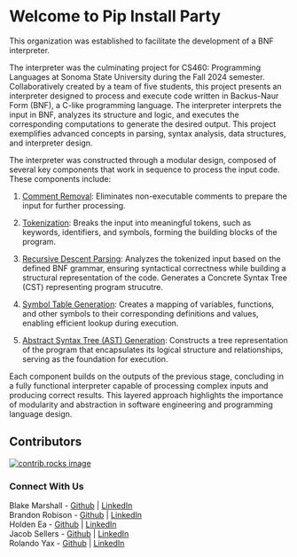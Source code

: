 # Welcome to Pip Install Party 

This organization was established to facilitate the development of a BNF interpreter.

The interpreter was the culminating project for CS460: Programming Languages at Sonoma State University during the Fall 2024 semester. Collaboratively created by a team of five students, this project presents an interpreter designed to process and execute code written in Backus-Naur Form (BNF), a C-like programming language. The interpreter interprets the input in BNF, analyzes its structure and logic, and executes the corresponding computations to generate the desired output. This project exemplifies advanced concepts in parsing, syntax analysis, data structures, and interpreter design.

The interpreter was constructed through a modular design, composed of several key components that work in sequence to process the input code. These components include:

1.	[Comment Removal](https://github.com/Pip-Install-Party/Ignoring-Comments): Eliminates non-executable comments to prepare the input for further processing.
   
2.	[Tokenization](https://github.com/Pip-Install-Party/Tokenization): Breaks the input into meaningful tokens, such as keywords, identifiers, and symbols, forming the building blocks of the program.
   
3.	[Recursive Descent Parsing](https://github.com/Pip-Install-Party/Recursive-Descent-Parser): Analyzes the tokenized input based on the defined BNF grammar, ensuring syntactical correctness while building a structural representation of the code. Generates a Concrete Syntax Tree (CST) representing program strucutre.
   
4.	[Symbol Table Generation](https://github.com/Pip-Install-Party/Symbol-Table): Creates a mapping of variables, functions, and other symbols to their corresponding definitions and values, enabling efficient lookup during execution.
   
5.	[Abstract Syntax Tree (AST) Generation](https://github.com/Pip-Install-Party/Abstract-Syntax-Tree): Constructs a tree representation of the program that encapsulates its logical structure and relationships, serving as the foundation for execution.

Each component builds on the outputs of the previous stage, concluding in a fully functional interpreter capable of processing complex inputs and producing correct results. This layered approach highlights the importance of modularity and abstraction in software engineering and programming language design.

## Contributors
<a href="https://github.com/Pip-Install-Party/Interpreter/graphs/contributors">
  <img src="https://contrib.rocks/image?repo=Pip-Install-Party/Interpreter" alt="contrib.rocks image" />
</a>


### Connect With Us

Blake Marshall - [Github](https://github.com/officialblake) | [LinkedIn](https://www.linkedin.com/in/blakemarshalll)  
Brandon Robison - [Github](https://github.com/brandonuscg) | [LinkedIn](https://www.linkedin.com/in/brandon-robinson-uscg/)  
Holden Ea - [Github](https://github.com/holdenkea) | [LinkedIn](https://www.linkedin.com/in/holden-ea-28a535208/)  
Jacob Sellers - [Github](https://github.com/JacobS999) | [LinkedIn](https://www.linkedin.com/in/jacob-sellers-83840826a)  
Rolando Yax - [Github](https://github.com/Ryax3) | [LinkedIn](https://www.linkedin.com/in/rolandoyax/) 

